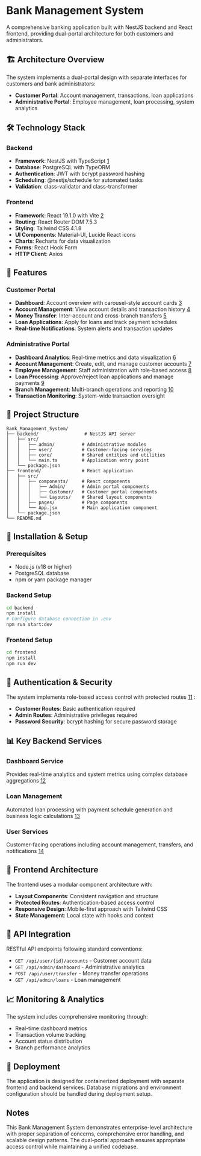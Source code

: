 # Bank Management System

A comprehensive banking application built with NestJS backend and React frontend, providing dual-portal architecture for both customers and administrators.

## 🏗️ Architecture Overview

The system implements a dual-portal design with separate interfaces for customers and bank administrators:

- **Customer Portal**: Account management, transactions, loan applications
- **Administrative Portal**: Employee management, loan processing, system analytics

## 🛠️ Technology Stack

### Backend
- **Framework**: NestJS with TypeScript [1](#3-0) 
- **Database**: PostgreSQL with TypeORM
- **Authentication**: JWT with bcrypt password hashing
- **Scheduling**: @nestjs/schedule for automated tasks
- **Validation**: class-validator and class-transformer

### Frontend
- **Framework**: React 19.1.0 with Vite [2](#3-1) 
- **Routing**: React Router DOM 7.5.3
- **Styling**: Tailwind CSS 4.1.8
- **UI Components**: Material-UI, Lucide React icons
- **Charts**: Recharts for data visualization
- **Forms**: React Hook Form
- **HTTP Client**: Axios

## 🚀 Features

### Customer Portal
- **Dashboard**: Account overview with carousel-style account cards [3](#3-2) 
- **Account Management**: View account details and transaction history [4](#3-3) 
- **Money Transfer**: Inter-account and cross-branch transfers [5](#3-4) 
- **Loan Applications**: Apply for loans and track payment schedules
- **Real-time Notifications**: System alerts and transaction updates

### Administrative Portal
- **Dashboard Analytics**: Real-time metrics and data visualization [6](#3-5) 
- **Account Management**: Create, edit, and manage customer accounts [7](#3-6) 
- **Employee Management**: Staff administration with role-based access [8](#3-7) 
- **Loan Processing**: Approve/reject loan applications and manage payments [9](#3-8) 
- **Branch Management**: Multi-branch operations and reporting [10](#3-9) 
- **Transaction Monitoring**: System-wide transaction oversight

## 📁 Project Structure

```
Bank_Management_System/
├── backend/                 # NestJS API server
│   ├── src/
│   │   ├── admin/          # Administrative modules
│   │   ├── user/           # Customer-facing services
│   │   ├── core/           # Shared entities and utilities
│   │   └── main.ts         # Application entry point
│   └── package.json
├── frontend/               # React application
│   ├── src/
│   │   ├── components/     # React components
│   │   │   ├── Admin/      # Admin portal components
│   │   │   ├── Customer/   # Customer portal components
│   │   │   └── Layouts/    # Shared layout components
│   │   ├── pages/          # Page components
│   │   └── App.jsx         # Main application component
│   └── package.json
└── README.md
```

## 🔧 Installation & Setup

### Prerequisites
- Node.js (v18 or higher)
- PostgreSQL database
- npm or yarn package manager

### Backend Setup
```bash
cd backend
npm install
# Configure database connection in .env
npm run start:dev
```

### Frontend Setup
```bash
cd frontend
npm install
npm run dev
```

## 🔐 Authentication & Security

The system implements role-based access control with protected routes [11](#3-10) :
- **Customer Routes**: Basic authentication required
- **Admin Routes**: Administrative privileges required
- **Password Security**: bcrypt hashing for secure password storage

## 📊 Key Backend Services

### Dashboard Service
Provides real-time analytics and system metrics using complex database aggregations [12](#3-11) 

### Loan Management
Automated loan processing with payment schedule generation and business logic calculations [13](#3-12) 

### User Services
Customer-facing operations including account management, transfers, and notifications [14](#3-13) 

## 🎨 Frontend Architecture

The frontend uses a modular component architecture with:
- **Layout Components**: Consistent navigation and structure
- **Protected Routes**: Authentication-based access control
- **Responsive Design**: Mobile-first approach with Tailwind CSS
- **State Management**: Local state with hooks and context

## 🔄 API Integration

RESTful API endpoints following standard conventions:
- `GET /api/user/{id}/accounts` - Customer account data
- `GET /api/admin/dashboard` - Administrative analytics
- `POST /api/user/transfer` - Money transfer operations
- `GET /api/admin/loans` - Loan management

## 📈 Monitoring & Analytics

The system includes comprehensive monitoring through:
- Real-time dashboard metrics
- Transaction volume tracking
- Account status distribution
- Branch performance analytics

## 🚀 Deployment

The application is designed for containerized deployment with separate frontend and backend services. Database migrations and environment configuration should be handled during deployment setup.

## Notes

This Bank Management System demonstrates enterprise-level architecture with proper separation of concerns, comprehensive error handling, and scalable design patterns. The dual-portal approach ensures appropriate access control while maintaining a unified codebase.
